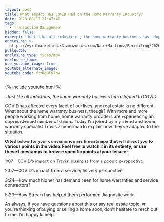 ```yaml
---
layout: post
title: What Impact Has COVID Had on the Home Warranty Industry?
date: 2020-08-17 21:47:47
tags:
  - Transaction Management
hidden: false
excerpt: 'Just like all industries, the home warranty business has adapted to COVID.'
enclosure: >-
  https://vyralmarketing.s3.amazonaws.com/Nate+Martinez/Recruiting/2020/Nate+Martinez+Recruiting+How+COVID+Has+Affected+Us+2.mp4
pullquote:
enclosure_type: video/mp4
enclosure_time:
use_youtube_image: true
youtube_alternate_image:
youtube_code: ftyRg9Fy7pw
---
```


{% include youtube.html %}

<p style="text-align: center;"><em>Just like all industries, the home warranty business has adapted to COVID.</em></p>

COVID has affected every facet of our lives, and real estate is no different. What about the home warranty business, though? With more and more people working from home, home warranty providers are experiencing an unprecedented number of claims. Today I’m joined by my friend and home warranty specialist Travis Zimmerman to explain how they’ve adapted to the situation.&nbsp;

**Cited below for your convenience are timestamps that will direct you to various points in the video. Feel free to watch it in its entirety, or use these timestamps to browse specific points at your leisure:&nbsp;**

1:07—COVID’s impact on Travis’ business from a people perspective&nbsp;

2:07—COVID’s impact from a service/delivery perspective&nbsp;

3:24—How much higher has demand been for home warranties and service contractors?&nbsp;

5:23—How Stream has helped them performed diagnostic work&nbsp;

As always, if you have questions about this or any real estate topic, or you're thinking of buying or selling a home soon, don’t hesitate to reach out to me. I’m happy to help.